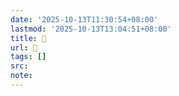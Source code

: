```yaml
---
date: '2025-10-13T11:30:54+08:00'
lastmod: '2025-10-13T13:04:51+08:00'
title: 󰧣
url: 󰧣
tags: []
src:
note:
---
```

